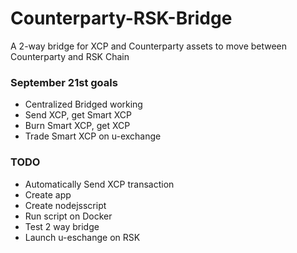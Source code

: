 # Counterparty-RSK-Bridge
A 2-way bridge for XCP and Counterparty assets to move between Counterparty and RSK Chain


### September 21st goals
* Centralized Bridged working
* Send XCP, get Smart XCP
* Burn Smart XCP, get XCP
* Trade Smart XCP on u-exchange

### TODO

* Automatically Send XCP transaction
* Create app
* Create nodejsscript
* Run script on Docker
* Test 2 way bridge
* Launch u-eschange on RSK
